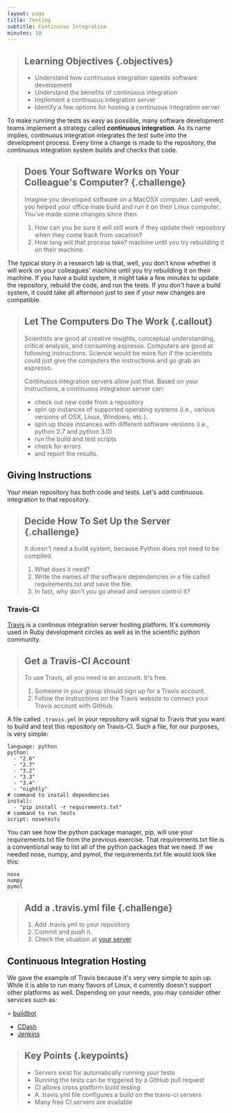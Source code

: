 ```yaml
---
layout: page
title: Testing
subtitle: Continuous Integration
minutes: 10
---
```

> ## Learning Objectives {.objectives}
> 
> *   Understand how continuous integration speeds software development
> *   Understand the benefits of continuous integration
> *   Implement a continuous integration server
> *   Identify a few options for hosting a continuous integration server


To make running the tests as easy as possible, many software development teams
implement a strategy called **continuous integration**.
As its name implies, continuous integration integrates the test suite into the
development process. Every time a change is made to the repository, the
continuous integration system builds and checks that code.

> ## Does Your Software Works on Your Colleague's Computer? {.challenge}
> Imagine you developed software on a MacOSX computer. Last week, you helped
> your office mate build and run it on their Linux computer. You've made some
> changes since then. 
>
> 1. How can you be sure it will still work if they update their repository
> when they come back from vacation?
> 2. How long will that process take?
 machine until you try rebuilding it on their machine. 

The typical story in a research lab is that, well, you don't know whether it
will work on your colleagues' machine until you try rebuilding it on their
machine. If you have a build system, it might take a few minutes to update the
repository, rebuild the code, and run the tests. If you don't have a build
system, it could take all afternoon just to see if your new changes are
compatible.

> ## Let The Computers Do The Work {.callout}
> Scientists are good at creative insights, conceptual understanding, critical
> analysis, and consuming espresso. Computers are good at following instructions.
> Science would be more fun if the scientists could just give the computers the
> instructions and go grab an espresso.
> 
> Continuous integration servers allow just that. Based on your instructions, a
> continuous integration server can:
> 
> - check out new code from a repository
> - spin up instances of supported operating systems (i.e., various versions of OSX, Linux, Windows, etc.).
> - spin up those instances with different software versions (i.e., python 2.7 and python 3.0)
> - run the build and test scripts
> - check for errors
> - and report the results.


## Giving Instructions

Your mean repository has both code and tests. Let's add continuous integration
to that repository. 

> ## Decide How To Set Up the Server {.challenge}
> It doesn't need a build system, because Python does not
> need to be compiled. 
>
> 1. What does it need?
> 2. Write the names of the software dependencies in a file called
> requirements.txt and save the file.
> 3. In fact, why don't you go ahead and version control it?


### Travis-CI

[Travis](https://travis-ci.org/) is a continous integration server hosting platform. It's commonly used
in Ruby development circles as well as in the scientific python community. 

> ## Get a Travis-CI Account
> To use Travis, all you need is an account. It's free.
> 
> 1. Someone in your group should sign up for a Travis account.
> 2. Follow the instructions on the Travis website to connect your Travis account with GitHub.

A file called `.travis.yml` in your repository will signal to Travis that you want to build and test this repository on Travis-CI. Such a file, for our purposes, is very simple:

~~~
language: python
python:
  - "2.6"
  - "2.7"
  - "3.2"
  - "3.3"
  - "3.4"
  - "nightly"
# command to install dependencies
install:
  - "pip install -r requirements.txt"
# command to run tests
script: nosetests
~~~

You can see how the python package manager, pip, will use your requirements.txt file 
from the previous exercise. That requirements.txt file is a conventional way to 
list all of the python packages that we need. If we needed nose, numpy, and 
pymol, the requirements.txt file would look like this:

~~~
nose
numpy
pymol
~~~

> ## Add a .travis.yml file {.challenge}
> 
> 1. Add .travis.yml to your repository
> 2. Commit and push it.
> 3. Check the situation at [your server](https://travis-ci.org/)


## Continuous Integration Hosting

We gave the example of Travis because it's very very simple to spin up. While
it is able to run many flavors of Linux, it currently doesn't support other
platforms as well. Depending on your needs, you may consider other services
such as:

= [buildbot](http://buildbot.net/)
- [CDash](http://www.cdash.org/)
- [Jenkins](https://jenkins-ci.org/)

> ## Key Points {.keypoints}
>
> -   Servers exist for automatically running your tests
> -   Running the tests can be triggered by a GitHub pull request
> -   CI allows cross platform build testing
> -   A .travis.yml file configures a build on the travis-ci servers
> -   Many free CI servers are available
